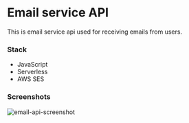 # Email service API

This is email service api used for receiving emails from users.

### Stack

- JavaScript
- Serverless
- AWS SES

### Screenshots

![email-api-screenshot](https://user-images.githubusercontent.com/63575553/147903591-aaf6da69-78db-4ce8-a339-4c89781c02d0.png)


